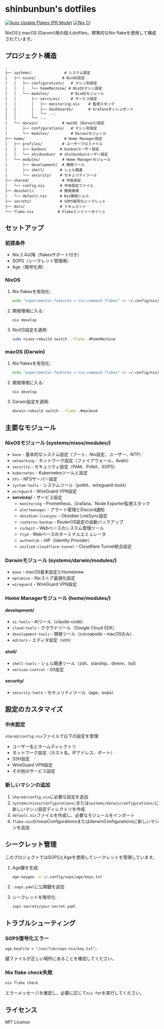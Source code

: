 # shinbunbun's dotfiles

[![Auto Update Flakes (PR Mode)](https://github.com/shinbunbun/dotfiles/actions/workflows/auto-update-flake.yaml/badge.svg)](https://github.com/shinbunbun/dotfiles/actions/workflows/auto-update-flake.yaml)
[![Nix CI](https://github.com/shinbunbun/dotfiles/actions/workflows/ci.yaml/badge.svg)](https://github.com/shinbunbun/dotfiles/actions/workflows/ci.yaml)

NixOSとmacOS (Darwin)用の個人dotfiles。標準的なNix flakeを使用して構成されています。

## プロジェクト構造

```
.
├── systems/               # システム設定
│   ├── nixos/            # NixOS設定
│   │   ├── configurations/   # マシン別設定
│   │   │   └── homeMachine/ # NixOSマシン設定
│   │   └── modules/          # NixOSモジュール
│   │       ├── services/     # サービス設定
│   │       │   ├── monitoring.nix    # 監視スタック
│   │       │   ├── dashboards/       # Grafanaダッシュボード
│   │       │   └── ...
│   │       └── ...
│   └── darwin/           # macOS (Darwin)設定
│       ├── configurations/   # マシン別設定
│       └── modules/          # Darwinモジュール
├── home/                  # Home Manager設定
│   ├── profiles/         # ユーザープロファイル
│   │   ├── bunbun/      # bunbunユーザー設定
│   │   └── shinbunbun/  # shinbunbunユーザー設定
│   └── modules/          # Home Managerモジュール
│       ├── development/  # 開発ツール
│       ├── shell/       # シェル関連
│       └── security/    # セキュリティツール
├── shared/               # 共有設定
│   └── config.nix       # 中央設定ファイル
├── devshell/            # 開発環境
│   └── default.nix      # Nix開発シェル
├── secrets/             # SOPS暗号化シークレット
├── docs/                # ドキュメント
└── flake.nix           # Flakeエントリーポイント
```

## セットアップ

### 前提条件

- Nix 2.4以降（flakesサポート付き）
- SOPS（シークレット管理用）
- Age（暗号化用）

### NixOS

1. Nix flakesを有効化:
   ```bash
   echo "experimental-features = nix-command flakes" >> ~/.config/nix/nix.conf
   ```

2. 開発環境に入る:
   ```bash
   nix develop
   ```

3. NixOS設定を適用:
   ```bash
   sudo nixos-rebuild switch --flake .#homeMachine
   ```

### macOS (Darwin)

1. Nix flakesを有効化:
   ```bash
   echo "experimental-features = nix-command flakes" >> ~/.config/nix/nix.conf
   ```

2. 開発環境に入る:
   ```bash
   nix develop
   ```

3. Darwin設定を適用:
   ```bash
   darwin-rebuild switch --flake .#macbook
   ```

## 主要なモジュール

### NixOSモジュール (systems/nixos/modules/)
- `base` - 基本的なシステム設定（ブート、Nix設定、ユーザー、NTP）
- `networking` - ネットワーク設定（ファイアウォール、Avahi）
- `security` - セキュリティ設定（PAM、Polkit、SOPS）
- `kubernetes` - Kubernetesツールと設定
- `nfs` - NFSサーバー設定
- `system-tools` - システムツール（polkit、wireguard-tools）
- `wireguard` - WireGuard VPN設定
- **services/** - サービス設定
  - `monitoring` - Prometheus、Grafana、Node Exporter監視スタック
  - `alertmanager` - アラート管理とDiscord通知
  - `obsidian-livesync` - Obsidian LiveSync設定
  - `routeros-backup` - RouterOS設定の自動バックアップ
  - `cockpit` - Webベースのシステム管理ツール
  - `ttyd` - Webベースのターミナルエミュレータ
  - `authentik` - IdP（Identity Provider）
  - `unified-cloudflare-tunnel` - Cloudflare Tunnel統合設定

### Darwinモジュール (systems/darwin/modules/)
- `base` - macOS基本設定とHomebrew
- `optimise` - Nixストア最適化設定
- `wireguard` - WireGuard VPN設定

### Home Managerモジュール (home/modules/)

#### development/
- `ai-tools` - AIツール（claude-code）
- `cloud-tools` - クラウドツール（Google Cloud SDK）
- `development-tools` - 開発ツール（cocoapods - macOSのみ）
- `editors` - エディタ設定（vim）

#### shell/
- `shell-tools` - シェル関連ツール（zsh、starship、direnv、lsd）
- `version-control` - Git設定

#### security/
- `security-tools` - セキュリティツール（age、sops）

## 設定のカスタマイズ

### 中央設定

`shared/config.nix`ファイルで以下の設定を管理:

- ユーザー名とホームディレクトリ
- ネットワーク設定（ホスト名、IPアドレス、ポート）
- SSH設定
- WireGuard VPN設定
- その他のサービス設定

### 新しいマシンの追加

1. `shared/config.nix`に必要な設定を追加
2. `systems/nixos/configurations/`または`systems/darwin/configurations/`に新しいマシン設定ディレクトリを作成
3. `default.nix`ファイルを作成し、必要なモジュールをインポート
4. `flake.nix`のnixosConfigurationsまたはdarwinConfigurationsに新しいマシンを追加

## シークレット管理

このプロジェクトではSOPSとAgeを使用してシークレットを管理しています。

1. Age鍵を生成:
   ```bash
   age-keygen -o ~/.config/sops/age/keys.txt
   ```

2. `.sops.yaml`に公開鍵を追加

3. シークレットを暗号化:
   ```bash
   sops secrets/your-secret.yaml
   ```

## トラブルシューティング

### SOPS復号化エラー

```
age.keyFile = "/var/lib/sops-nix/key.txt";
```

鍵ファイルが正しい場所にあることを確認してください。

### Nix flake check失敗

```bash
nix flake check
```

エラーメッセージを確認し、必要に応じて`nix fmt`を実行してください。

## ライセンス

MIT License